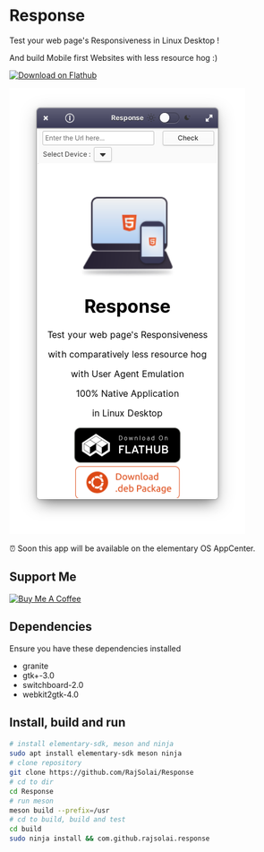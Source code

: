 # Response

Test your web page's Responsiveness in Linux Desktop ! <br>

And build Mobile first Websites with less resource hog :)

<a href='https://flathub.org/apps/details/com.github.rajsolai.response'><img width='240' alt='Download on Flathub' src='https://flathub.org/assets/badges/flathub-badge-en.png'/></a>

![Main Screen on Response](./data/screenshots/app_normal_mobile.png "Main Screen of Response")

<!-- ## Get it from the elementary OS AppCenter!

[![Get it on AppCenter](https://appcenter.elementary.io/badge.svg)](https://appcenter.elementary.io/Response) -->

⏰️ Soon this app will be available on the elementary OS AppCenter.

## Support Me

<a href="https://www.buymeacoffee.com/rajsolai" target="_blank"><img src="https://cdn.buymeacoffee.com/buttons/v2/default-yellow.png" alt="Buy Me A Coffee" style="width: 200px;" ></a>

## Dependencies

Ensure you have these dependencies installed

* granite
* gtk+-3.0
* switchboard-2.0
* webkit2gtk-4.0

## Install, build and run

```bash
# install elementary-sdk, meson and ninja
sudo apt install elementary-sdk meson ninja
# clone repository
git clone https://github.com/RajSolai/Response 
# cd to dir
cd Response
# run meson
meson build --prefix=/usr
# cd to build, build and test
cd build
sudo ninja install && com.github.rajsolai.response
```

